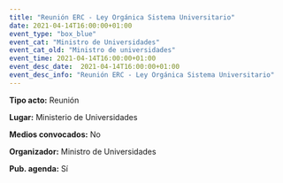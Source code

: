 ```yaml
---
title: "Reunión ERC - Ley Orgánica Sistema Universitario"
date: 2021-04-14T16:00:00+01:00
event_type: "box_blue" 
event_cat: "Ministro de Universidades"
event_cat_old: "Ministro de universidades"
event_time: 2021-04-14T16:00:00+01:00
event_desc_date:  2021-04-14T16:00:00+01:00
event_desc_info: "Reunión ERC - Ley Orgánica Sistema Universitario"
---
```


</p><p class="card-light list_schedule_description"><b>Tipo acto:</b> Reunión  
</p><p class="card-light list_schedule_description"><b>Lugar:</b> Ministerio de Universidades  
</p><p class="card-light list_schedule_description"><b>Medios convocados:</b> No  
</p><p class="card-light list_schedule_description"><b>Organizador:</b> Ministro de Universidades </p><p class="card-light list_schedule_description"><b>Pub. agenda:</b> Sí   
</p>